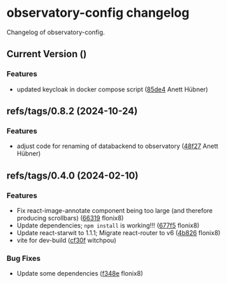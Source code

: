# observatory-config changelog

Changelog of observatory-config.

## Current Version ()

### Features

-  updated keycloak in docker compose script ([85de4](https://github.com/starwit/observatory-config/commit/85de43f80b410ef) Anett Hübner)  

## refs/tags/0.8.2 (2024-10-24)

### Features

-  adjust code for renaming of databackend to observatory ([48f27](https://github.com/starwit/observatory-config/commit/48f27ca84824eb2) Anett Hübner)  

## refs/tags/0.4.0 (2024-02-10)

### Features

-  Fix react-image-annotate component being too large (and therefore producing scrollbars) ([66319](https://github.com/starwit/observatory-config/commit/66319f5f634d986) flonix8)  
-  Update dependencies; `npm install` is working!!! ([677f5](https://github.com/starwit/observatory-config/commit/677f51be886c121) flonix8)  
-  Update react-starwit to 1.1.1; Migrate react-router to v6 ([4b826](https://github.com/starwit/observatory-config/commit/4b8260bd475ae16) flonix8)  
-  vite for dev-build ([cf30f](https://github.com/starwit/observatory-config/commit/cf30fa9497a2daa) witchpou)  

### Bug Fixes

-  Update some dependencies ([f348e](https://github.com/starwit/observatory-config/commit/f348e67efee425f) flonix8)  

